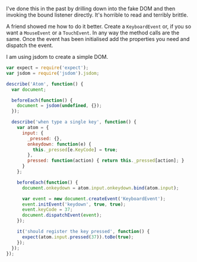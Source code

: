 I've done this in the past by drilling down into the fake DOM and then invoking the bound listener directly. It's horrible to read and terribly brittle.

A friend showed me how to do it better. Create a `KeyboardEvent` or, if you so want a `MouseEvent` or a `TouchEvent`. In any way the method calls are the same. Once the event has been initialised add the properties you need and dispatch the event.

I am using jsdom to create a simple DOM.

~~~javascript
var expect = require('expect');
var jsdom = require('jsdom').jsdom;

describe('Atom', function() {
  var document;

  beforeEach(function() {
    document = jsdom(undefined, {});
  });

  describe('when type a single key', function() {
    var atom = {
      input: {
        _pressed: {},
        onkeydown: function(e) {
          this._pressed[e.KeyCode] = true;
        },
        pressed: function(action) { return this._pressed[action]; }
      }
    };

    beforeEach(function() {
      document.onkeydown = atom.input.onkeydown.bind(atom.input);

      var event = new document.createEvent('KeyboardEvent');
      event.initEvent('keydown', true, true);
      event.keyCode = 37;
      document.dispatchEvent(event);
    });

    it('should register the key pressed', function() {
      expect(atom.input.pressed(37)).toBe(true);
    });
  });
});
~~~